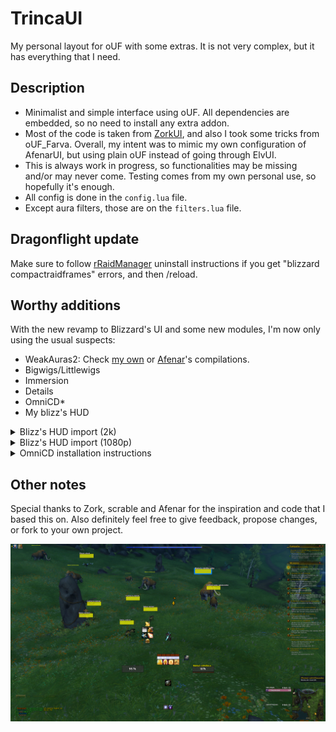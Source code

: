 # TrincaUI
My personal layout for oUF with some extras. It is not very complex, but it has everything that I need.

## Description
  * Minimalist and simple interface using oUF. All dependencies are embedded, so no need to install any extra addon.
  * Most of the code is taken from [ZorkUI](https://www.wowinterface.com/downloads/info24252-ZorkUI.html), and also I took some tricks from oUF_Farva. Overall, my intent was to mimic my own configuration of AfenarUI, but using plain oUF instead of going through ElvUI.
  * This is always work in progress, so functionalities may be missing and/or may never come. Testing comes from my own personal use, so hopefully it's enough.
  * All config is done in the `config.lua` file.
  * Except aura filters, those are on the `filters.lua` file.

## Dragonflight update
Make sure to follow [rRaidManager](https://www.wowinterface.com/downloads/info22236-rRaidManager.html) uninstall instructions if you get "blizzard compactraidframes" errors, and then /reload.

## Worthy additions
With the new revamp to Blizzard's UI and some new modules, I'm now only using the usual suspects:
  * WeakAuras2: Check [my own](https://wago.io/p/Trincasidra%232868) or [Afenar](https://github.com/Afenar/AfenarUI)'s compilations.
  * Bigwigs/Littlewigs
  * Immersion
  * Details
  * OmniCD*
  * My blizz's HUD

<details>
  <summary>Blizz's HUD import (2k)</summary>

  ```
  0 30 0 0 0 7 7 UIParent -227.9 2.0 -1 ##$$%/&&'%)$+$ 0 1 0 7 1 MainMenuBar 1.2 4.0 -1 ##$$%/&&'%(#,$ 0 2 0 7 7 UIParent 226.8 2.0 -1 ##$$%/&&'%(#,$ 0 3 0 7 7 UIParent 768.7 2.0 -1 #$$%%/&&'%(#,$ 0 4 0 7 1 MultiBarBottomRight -0.8 4.0 -1 ##$$%/&&'%(#,$ 0 5 0 5 3 MultiBar7 -4.0 -0.1 -1 #$$%%/&&'%(#,$ 0 6 0 5 3 MultiBarRight -4.0 0.0 -1 #$$%%/&&'%(#,$ 0 7 0 5 3 MultiBar6 -4.0 -0.0 -1 #$$%%/&&'%(#,$ 0 10 0 4 4 UIParent 0.0 -503.0 -1 ##$$&('% 0 11 0 7 1 MultiBarLeft -230.2 4.0 -1 ##$$&('%,# 0 12 0 7 1 MultiBarBottomLeft -147.1 4.0 -1 ##$$&('% 1 -1 0 4 4 UIParent 0.0 -227.3 -1 ##$# 2 -1 0 5 5 UIParent -2.0 -472.0 -1 ##$# 3 0 0 3 3 UIParent 648.7 -165.2 -1 $#3# 3 1 0 5 5 UIParent -648.7 -165.8 -1 %#3# 3 2 0 5 5 UIParent -1253.2 -238.5 -1 %#&#3# 3 3 0 0 0 UIParent 23.9 -302.0 -1 '$(#)#-#.#/#1$3# 3 4 0 0 0 UIParent 20.6 -304.5 -1 ,#-#.#/#0#1#2( 3 5 0 2 2 UIParent -384.2 -170.2 -1 &#*$3# 3 6 0 2 2 UIParent -368.7 -176.2 -1 3# 4 -1 0 4 4 UIParent 0.0 -342.8 -1 # 5 -1 0 4 4 UIParent 0.0 -423.3 -1 # 6 0 0 1 1 UIParent -864.7 -2.0 -1 ##$#%$&.(()(*# 6 1 0 3 3 UIParent 2.0 411.4 -1 ##$#%$'+(()(*# 7 -1 0 3 3 UIParent 2.0 -303.5 -1 # 8 -1 0 3 3 UIParent 34.0 -504.2 -1 #'$A%$&7 9 -1 0 7 1 MultiBarBottomLeft -206.8 4.0 -1 # 10 -1 1 0 0 UIParent 16.0 -116.0 -1 # 11 -1 0 5 5 UIParent -2.0 -262.0 -1 # 12 -1 0 1 1 UIParent 947.2 -2.0 -1 #K
  ```

</details>

<details>
  <summary>Blizz's HUD import (1080p)</summary>

  ```
  0 30 0 0 0 7 7 UIParent -227.9 2.0 -1 ##$$%/&&'%)$+$ 0 1 0 7 1 MainMenuBar 1.2 4.0 -1 ##$$%/&&'%(#,$ 0 2 0 7 7 UIParent 226.8 2.0 -1 ##$$%/&&'%(#,$ 0 3 0 7 7 UIParent 767.9 2.0 -1 #$$%%/&&'%(#,$ 0 4 0 3 5 MultiBarBottomLeft 4.0 0.0 -1 ##$$%/&&'%(#,$ 0 5 0 5 3 MultiBar7 -4.0 -0.1 -1 #$$%%/&&'%(#,$ 0 6 0 7 7 UIParent 689.8 2.0 -1 #$$%%/&&'%(#,$ 0 7 0 7 7 UIParent 612.2 2.0 -1 #$$%%/&&'%(#,$ 0 10 0 4 4 UIParent 0.0 -503.0 -1 ##$$&('% 0 11 0 7 1 MultiBarLeft -230.2 4.0 -1 ##$$&('%,# 0 12 0 7 1 MultiBarBottomLeft -148.8 4.0 -1 ##$$&('% 1 -1 0 4 4 UIParent 0.0 -227.3 -1 ##$# 2 -1 0 5 5 UIParent -2.0 -472.0 -1 ##$# 3 0 0 3 3 UIParent 648.7 -165.2 -1 $#3# 3 1 0 5 5 UIParent -648.7 -165.8 -1 %#3# 3 2 0 5 5 UIParent -1253.2 -238.5 -1 %## 3 3 0 0 0 UIParent 23.9 -302.0 -1 '$(#)#-#.#/#1$3# 3 4 0 0 0 UIParent 20.6 -304.5 -1 ,#-#.#/#0#1#2( 3 5 0 2 2 UIParent -384.2 -170.2 -1 &#*$3# 3 6 0 2 2 UIParent -368.7 -176.2 -1 3# 4 -1 0 4 4 UIParent 0.0 -342.8 -1 # 5 -1 0 4 4 UIParent 0.0 -423.3 -1 # 6 0 0 1 1 UIParent -864.7 -2.0 -1 ##$#%$&.(()(*# 6 1 0 3 3 UIParent 2.0 409.7 -1 ##$#%$'+(()(*# 7 -1 0 3 3 UIParent 2.0 -287.7 -1 # 8 -1 1 6 6 UIParent 35.0 50.0 -1 #'$A%$&7 9 -1 0 7 1 MultiBarBottomLeft -206.8 4.0 -1 # 10 -1 1 0 0 UIParent 16.0 -116.0 -1 # 11 -1 0 5 5 UIParent -2.0 -259.5 -1 # 12 -1 0 1 1 UIParent 947.2 -2.0 -1 #K
  ```

</details>

<details>
  <summary>OmniCD installation instructions</summary>
  
  OmniCD should now work by default with TrincaUI.

  You can then also import my profile:
  ```
  TV1AZTXnY2)q3KAWBGpEPDSVPQ9A7kuP27E)aRIuASfltrQIKYpYV(Tb6gDdYzifLxLSB21vEuuyMbdqJUB0NZbZm1SRMn919R73oFv(NVFZ697Y)y3(57Fy3K5BlTUA(hMn9T)6v)LF(n)eEtZM(tF5(T972955FfU7L)w)S3O7MbTV5(9l3SE6DZxT6j8SkD(zNV(6B38uELkt(XwE9M1LbDTTH3ppWUKoFF(2VEZMv3S5ZRVQ)l7hyrU7UD7M9gtxhEV7H75b4PhCFtE9SPt3SA5nZMUaAH(9E8PE38T7)A5rUUF98Tl38)VzD)0(97xUggE3)P7H)x9wGxW25qNwEfBNV8Mx8s6v8HTBE4(xVDZN)17)88T3an9g7Sf4my1d3TggNUChDZnq3()bMN87B(kWq19JP4SPRM)1npa3ny4x(BGLaCeMU72nF(nZVRh6hz(8xxEZ(BHvzl0dl(Wl2SAdoAMF9(LFQV83L)C2Rc6oxWLCkLY7tb)S3)doyrzXSxzDAL23f70MqkK05ReG5WjVY2tDLIfC1MR)y)nZMqwHx2VF(1323AdaRUmsVE18D7Wb6K8fjJYFlBuYUrR33VD7d3VNSSS9Z3yY8GX82L30NxA(y(np0(Ord4VaRsxnF7h63))s36bdMT9xFB(QSHdmcEJwh668oJrhsPo0WbdTh21)czWFvESIMDCww)R)PSi8bX3Bcgk823VdC00TRp5MpJldUaC6z5e8v162nW(9h2C(FME8h6YcnC381pmF172KTjVPKo)RGFuWR60jBW79MKjpCS2zt)YSxf78ELX6nktiGDTn7HbRwFZpQ5B)rTF7pQtE0UUux03zsHoxZJcTRToBxYaXKXyx9rL8N1xFieH4nR3dVTGrhB6dTxdxZLYVDySHxz)r5GHUWft(i0frtkQJ2G0fwNZP78rTbUUoO4U448nqVe96UuqN0oJ34I22jtiAuW0jODAT2w7fOF2DF)QvLycv0BIHCwBf4c1fZ)YaEKQCiOsf7mLM0ENcUTCBPimWZT50wF5ADot0vEWoD0KVjiPKQlHpOhwdYTfvGPS0cmyIL7cMEk8f6S4fnQOU8QnQuYPl3Fib9B(x2eyukd1uiOlpj41dprz0etrB5IkiUQR8RUi0l4GgM)LF5S4DbpOo5WHFkyt09dRiLHH2dEh4OfEtb8xgVTC1i8SLwmGjlH3FY5SKXamAOniM04mUl4PXwNneW2GXRghLyNPug6vAbJDPhYgwp2)gpeEJJBNhTlQopK9OmNsbQPuigk2fv0H3o4cGpOthWLzLTJmpALnGgBWxZuAZaRdM6B0uSpkJ2fkRxGhsKge5ULmzwvPnlK7P0fGRRP4ey9jDzw7uA89O0MuhzMah2izWadlUizCgAHt78KjWQtgSTGlyrxdn2VQKpOI0WqhjxjBGEGGIw7ZHO0kcypW5uasAqTz6CObsHMoy3uAbeAcNBj8PG45YDAGjloXSOJFEaBltAvNlIE(glmmlxfcbXOitNnHRpAWrNC)YROfBzWwETWWfddTXqh65btymUc2RpNOaFJ55zzyAPilv2vcAbw5mLbkmd6u0Yje(PXyAi7IVoODyGO2Knh53zWIHtGpOUJCQIkfnOHQnWfiWYeW5BYH(vqOjoSbNqi0fFvEAnrtRRjpf)c2gCc1bXduwenebqJgBTnBDMyTK7BoM2sJbWeu(veUFl(MsgkOoqJzDSZsPRcud1aVUucFSqnXc4ceR(rjkUp7(RRVBnUqcznbdu5xzp0QBgARDGpGgFstGCfixlyTIcObxXAKGTdZLvImXbnetGxn7QhQ2oy7UYv9q3rtCNrrrhXe5A3zT1xoUka7o4PvMyKsNRG9CkVky84J4kb0iAHCbQpGu10si4KMI0KcIMiJneQHJ8efAcDHh9A8yAei)RLngoC)cl6Ne9ExzwaPF9u(ujLiKGbTjjWZLIg9w6QjiJhnR1yKOURtfOKcrvh5Ac2rmXLwtb(2eSfvz8zP5ORZySuYjmDnyuXPhKFLsrbPKRMzngaB6IXAc)uDhfRHwMdycCFa3PmNB3rRoWMz4TNIyEkDs5RE7DQAiuKmjLuHLrf(ETbhgra7fr7Ncz(O7fwVknbzos0oMUqj3A0NQ7XbjLrJcuROlHl90maCkXTGGixiVonpTPYcaCjDDt6oRJYS7WC9WCpG5EmoSlmq1huicSI0KRNEbL5A(jdjOqyocQCBwibawqbeRt7RgJqATAwCd5saPXlRD5kTu8ahxotEOkkYU0HRvGXlsn1LQMAL3uUiyHWfnlMngauHJbOuqnUHGcqArlOq2rzFCAAQlRme7ci8XnpKRyBAfkiercOq(u)2DzaktVPFhGeC7899)3vqlfCGxTzZQ9lVp3Reks1p2PLAiNM7Bifh5llRKsAs2(kP0k2gClrOkOaT0CCslyQbRV4QvnJS4RY(Aq8MN2JPMNjAOYqG92IhysLcGAk7H3aJtbjb7CkbyEW(oNncFyPjsHfjVMcmbdvnB9rLoCGNihBH1cSOjqIk2n7Zf9bAh8Aydy8JObJ3EVTg0HHbn7qy4kAT1nEJzmgObTegmPmdWXpxMratkIraOLqxTD1yb2V3KZExUlCNiCyr1ZdXlyQBlTkwlkN2Zn7FvlWN2bVm7l1VugtuQLmOZn7ww5oJjfrDePsZ3NjFz20RE77(l)0RG7mtNw)(Mg28(3dnGmdSyB)8p(UnlZmVDt)77xVlhXujam)m)Yp)6)h(Ha8U)Gs4QcI52V86mtvhrHZ9BxUz7sKYSn7VTFB5LDZYDZ3ExgO609BxU(JWO6nqurZloFP7)098vbVAyM(P(1Zxt)f0hamRYm96Rl3)Y7U7H153vUTCO8lLUtZzlEXlW3v)xG)y98vn3KTbcin(VD5hUDf8Ffgh)WQnFEYdV)9x917rQfh2hlkgi6pMC8Wyr7uCrZiEbXCJq87VvOECv)177Vbwg2cZC8Ewdx4qEjluswEt0y6eetcDXIvqVT4mmP9NdYfFUirK2S4vlxTkBv(tJL4qg(EAK69OCw9CWJtLdMqUkbaWvgwGVt1WIKfk0ckn3LrHz0f2zCNGdMauHnuzjG0iNwTlEuVycMKd(x4EQ9YJYbdu4TXqiri2yOm9d4wP0wLVcMtfH2ezF8XOgPqiYKzneIa774X76ci6O0wLOdMdavLudEtEHEJZZQHahwiQqONObWtzd)jTLYXepiCxGmpuEbvGjn8nGSmuARYYawnF5IcxqvOAfgfkZQkWXbmkSywlcvP6HI5xOlWqldsDcyL05MycNeG9ckachpAADoAa(THEVmDZERLLhQ(zzF9JWEtLwq(BmoBgnnJHUbVCgU)bfB0GPIbR0a2LlQra72qPyPm8f1kZlRry5nCjOczoJb1LllLG6MDEEYqDfEjjms5aZKcdn5kzzMkTO5fX6s(CurvexnujYNhOlH(PmXC1HextixfCtv5cnyc4ae4uPJni9leuxHIacQBUxleBuwbIvIvfmfvOUcdtQuNrDeAxHbnb9VWYhtrqfSlrM4KkzUtWlgQSJu5TI5jHRkNPASHGmghJW6iwxF2uieXXfVJ4WNu5Fn3YiiElu5umpzaVlgfW7b0JsmgjeBJaQltCcVBLSwMCcH9QUQjNW6UyuSUmzgmqnIW7YqiqEmeFV5FDaMBpHXOwUprqFPTkG3go5qLak9SuVpJ4fRq5vqIDlKzZcBadgGGLk04y8WrOPIKCtRWCnNeLBdMkgIdhs3c8LqzrWyA8AzuSmelb2vdVTvdXPGXOpcgZjaMurECZMhGIA)LnFUboJ6sGHOAWHaUdNeiI(IbI0ne1rxlCGcuLdbHCaKLlc7XUSrm)hOj8Kigiubz(oEhyR6XIJ3xHsCmqHJl7QIvyYzWkCy1MNxR4txm6FYKR)KfMFMI5pjaGlxU(VrH2FMhTxoMNN5x8(JoJhhfE)7)5V5zdm4ZVH5SGHBp4qI3ut09PoNodWi(izAoaYvT2JZQ5nxIQqd9ycBl1vj05XkBxlFTr1BzJwgIMiJ6twABUWIHkBxRTuyPNLbNjY9jb2dNSdu1w0kRQa5y4(AL8QIaKpcbnQAxvsLv1UrdKkEiwvBrK1gDT56dhaC8WkkPYUgH74Qy5S4oNruBwSLrXyk1C9VeAAZvREbsAlkkYWYyD0KdFad1rQpRr48HkFlQAZaDRkN0a(xW(YYHZQAZv93cgwWC)CiQnfjCbsA3iOXiIA3aAr0jFGM2IUNma7MZudd1M1jKL0UrHgghoxL7iIAl1clG0BuDKf1MpbkJOpeJn5irTlMTQw48XCrektqHjAAZN2ersBroC64qmqpBrUOrW43Qi8)i6zxXd3IVLcvVejTLJ3IWTxJMwNxt7k5sNxXlHpeg9hR78j10wWJEEnT5J6uls)kcWZPQTRY8dFuE4J8rdkFIzTtlPD75FGojanuhXy8pTQ2Lo5rv1UmvhIXxKeJL1wyz8r01MpSucLSJORTG0NL1wWKFwO(NxwB5OSXYAZCYESU2Yr6RbMVCQ7eDTRNUMHW8b86k14QCpM02IY3NcJ)ZRs2CIPVRK90lsjBzN(ruYUrO3rC8BIYykKf1IhvjBwyCrE5A9ZIA2IJVq6tveB2VNvf)c0YwoEdJWcejXYtwj7hHcir85wgGgQC9a9VhQq(JYA0ZK41hq1tv)6HswFa9qxK(1IQ47)DuwVN(rR(54eEpI0GqPcWGgI9t(CbewCiN7fW31RT2mMgVnJ(toE2Nxt)gn5FeP8hv9)w99PpROpTC3YflxT8WVTOCxM1YNId(09fA3EuX7N8pcngNMAKrj4OL8GVjYoE(v((33pWOlH1ZV)Tg9KjV8sowcF)Bn6Xn2)XDUn(xMe8bpu8AxwUlOE8mtchpsCqXK5Vfj3Sr)(BygifIhLYye6gPsEx0cSGzzuinKPkCec(gJyVsDTLwgCgoohlDc3CctCcxBJWN2PoAgL6qp6tbPuawLSSXOi7CeJXONhJoShL0lSS3fJYsL8vvW0o9KjwAmgLg9BHOYrKW1dtZO85fyRIelhGIwUsWrtLIeH6dMWhH)IXiIOHAveCYIZqSWy0ju5jye89Jd6EiA6kY5Xph4NcM8IkgHfN80CVOf1lZ)iPkaQfq(LXkauqyuE8kx)nNVkMO(b8ZVqOLNjaK5zN5uFmM0haVS09mx68jNQ5lpIPAt(iUe48m)fTN1PHF4BcAY2J9ubnj1gX)lZlZakMfkqyYMfCLnh4j9rhYjHtgHQjHdxH7gMt5HFErm3pc7bx0rwQ5Z(ro8sYN4tLcl(R3P5RHKP3to6fN9t2HH4km8YmQ2(zQu)shfc7yoof(dgJJtIVKYtu54KziuO4KyxvuXs0gczXOC3rCxLJP3u(GRA(wfluSugafUpw0Y9rLysrBQg6ulCGuAQ5dvIK3q0zqKiR5lMQQGtdFZeta05pSYintTjlHetSjROdXPsPxgYSPOhIqeplmvZhSdlHrvLjHk0dpbtD0mOQlflHHWVP8PaY8fkmZoGEtr)jr1jrkgwklrkgMDtMhvHCtKMOspu5hxKwHfSG1jJz28GdSfjdNWnNqIRihqlf7NHBtiA84VyhHjEH2)bhJPYIVMYvvfcTHDtKQNdz3CmYlhJKZdyb97SBgRVXVZU5)wXU5t470zuAnVy2r)dJDZ)J6tZPE8xW)z2BVB9Yx8Y5Rw9FDfyGUE(V(Z)9d
  ```
  
</details>

## Other notes
Special thanks to Zork, scrable and Afenar for the inspiration and code that I based this on.
Also definitely feel free to give feedback, propose changes, or fork to your own project.

![trincaui](./preview.jpg)
